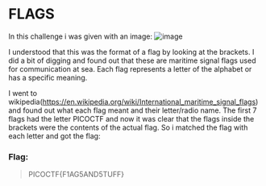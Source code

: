 # FLAGS
In this challenge i was given with an image:
![image](https://github.com/user-attachments/assets/ff1f8649-dcac-4b3a-8784-32efbeeef34d)

I understood that this was the format of a flag by looking at the brackets.
I did a bit of digging and found out that these are maritime signal flags used for communication at sea. Each flag represents a letter of the alphabet or has a specific meaning.

I went to wikipedia(https://en.wikipedia.org/wiki/International_maritime_signal_flags) and found out what each flag meant and their letter/radio name.
The first 7 flags had the letter PICOCTF and now it was clear that the flags inside the brackets were the contents of the actual flag.
So i matched the flag with each letter and got the flag:
### Flag:
>PICOCTF{F1AG5AND5TUFF}
